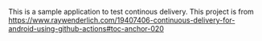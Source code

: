This is a sample application to test continous delivery.
This project is from https://www.raywenderlich.com/19407406-continuous-delivery-for-android-using-github-actions#toc-anchor-020